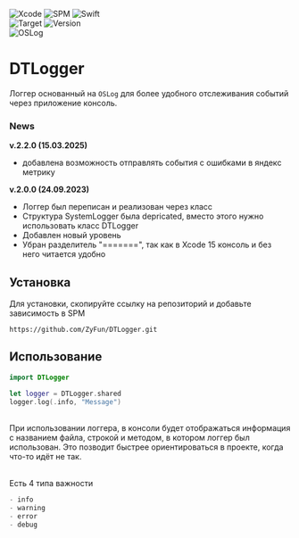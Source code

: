 ![Xcode](https://img.shields.io/badge/Xcode-007ACC?style=for-the-badge&logo=Xcode&logoColor=white)
![SPM](https://img.shields.io/badge/SPM-964B00?style=for-the-badge&logo=Xcode&logoColor=white)
![Swift](https://img.shields.io/badge/swift-F54A2A?style=for-the-badge&logo=swift&logoColor=white)
<br/>
![Target](https://img.shields.io/badge/iOS-12+-blue)
![Version](https://img.shields.io/badge/version-2.2.0-blue)
<br/>
![OSLog](https://img.shields.io/badge/-OSLog-blue)

# DTLogger

Логгер основанный на `OSLog` для более удобного отслеживания событий через приложение консоль.

### News
**v.2.2.0 (15.03.2025)**
- добавлена возможность отправлять события с ошибками в яндекс метрику

**v.2.0.0 (24.09.2023)**
- Логгер был переписан и реализован через класс
- Структура SystemLogger была depricated, вместо этого нужно использовать класс DTLogger
- Добавлен новый уровень
- Убран разделитель "=======", так как в Xcode 15 консоль и без него читается удобно

## Установка
Для установки, скопируйте ссылку на репозиторий и добавьте зависимость в SPM
```
https://github.com/ZyFun/DTLogger.git
```

## Использование
```Swift
import DTLogger

let logger = DTLogger.shared
logger.log(.info, "Message")
```
</br>
При использовании логгера, в консоли будет отображаться информация с названием файла, строкой и методом, в котором логгер был использован. Это позводит быстрее ориентироваться в проекте, когда что-то идёт не так.
</br>
</br>

Есть 4 типа важности
```Swift
- info
- warning
- error
- debug
```
